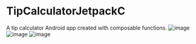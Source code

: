 # TipCalculatorJetpackC
A tip calculator Android app created with composable functions.
![image](https://github.com/SergiuDornea/TipCalculatorJetpackC/assets/88648596/c553dbe5-3ecf-4b76-af16-e147fe705b5d)
![image](https://github.com/SergiuDornea/TipCalculatorJetpackC/assets/88648596/fd5a8100-3f28-4190-a342-c8f71c7b15c2)
![image](https://github.com/SergiuDornea/TipCalculatorJetpackC/assets/88648596/f3d9da5c-4db6-4f25-8915-0e61aa415935)

